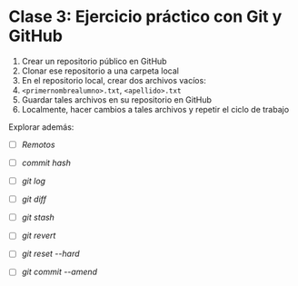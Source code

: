 # Clase 3: Ejercicio práctico con Git y GitHub

1. Crear un repositorio público en GitHub
2. Clonar ese repositorio a una carpeta local
3. En el repositorio local, crear dos archivos vacíos:
4. `<primernombrealumno>.txt`, `<apellido>.txt`
5. Guardar tales archivos en su repositorio en GitHub
6. Localmente, hacer cambios a tales archivos y repetir el ciclo de trabajo

Explorar además:
- [ ] _Remotos_
- [ ] _commit hash_
- [ ] _git log_
- [ ] _git diff_
- [ ] _git stash_
- [ ] _git revert_
- [ ] _git reset --hard_
- [ ] _git commit --amend_

